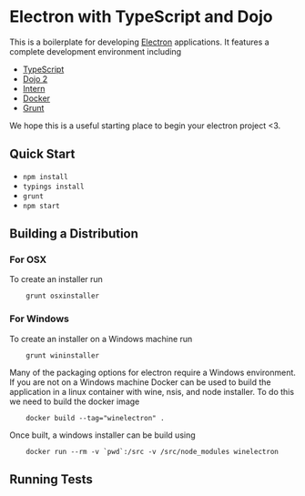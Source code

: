 # Electron with TypeScript and Dojo

This is a boilerplate for developing [Electron](http://electron.atom.io/) applications. 
It features a complete development environment including

* [TypeScript](https://www.typescriptlang.org/)
* [Dojo 2](http://dojotoolkit.org/community/roadmap/)
* [Intern](http://theintern.github.io/)
* [Docker](https://www.docker.com/)
* [Grunt](http://gruntjs.com/)

We hope this is a useful starting place to begin your electron project <3.


## Quick Start

* `npm install`
* `typings install`
* `grunt`
* `npm start`


## Building a Distribution

### For OSX

To create an installer run

```
	grunt osxinstaller
```

### For Windows

To create an installer on a Windows machine run

```
	grunt wininstaller
```

Many of the packaging options for electron require a Windows environment. If you are not on a Windows machine 
Docker can be used to build the application in a linux container with wine, nsis, and node installer. To do this we
need to build the docker image

```
	docker build --tag="winelectron" .
```

Once built, a windows installer can be build using

```
	docker run --rm -v `pwd`:/src -v /src/node_modules winelectron
```


## Running Tests

